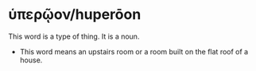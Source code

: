 # ὑπερῷον/huperōon
This word is a type of thing. It is a noun.
* This word means an upstairs room or a room built on the flat roof of a house.
